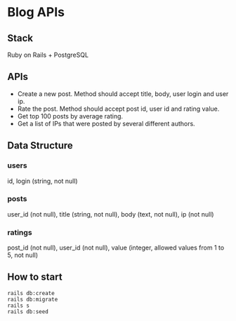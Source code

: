# Blog APIs

## Stack

Ruby on Rails + PostgreSQL

## APIs

- Create a new post. Method should accept title, body, user login and user ip.
- Rate the post. Method should accept post id, user id and rating value.
- Get top 100 posts by average rating.
- Get a list of IPs that were posted by several different authors.

## Data Structure

### users

id, login (string, not null)

### posts

user_id (not null), title (string, not null), body (text, not null), ip (not null)

### ratings

post_id (not null), user_id (not null), value (integer, allowed values from 1 to 5, not null)

## How to start

```
rails db:create
rails db:migrate
rails s
rails db:seed
```
